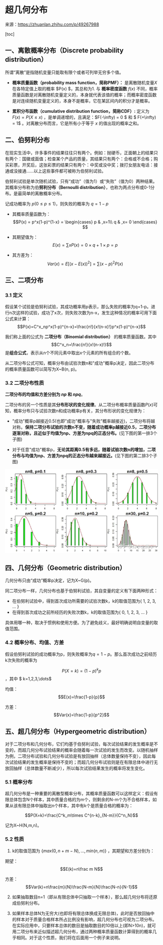 # 超几何分布

来源：https://zhuanlan.zhihu.com/p/49267988

[toc]

## 一、离散概率分布（Discrete probability distribution）

所谓“离散”是指随机变量只能取有限个或者可列举无穷多个值。

- **概率质量函数（probability mass function，简称PMF）：** 是离散随机变量$X$在各特定值上取的概率 $P(x) $，其总和为1. 与 **概率密度函数** $f(x)$ 不同，概率质量函数是对离散随机变量定义的，本身就代表该值的概率；而概率密度函数是对连续随机变量定义的，本身不是概率，它在某区间内的积分才是概率。

- **累积分布函数（cumulative distribution function，简称CDF）:** 定义为 $F(x) = P(X\le x)$ ，是单调递增的，且满足：$F(-\infty) = 0 $ 和 $ F(+\infty) = 1$ 。对离散分布而言，它是所有小于等于 $x$ 的值出现的概率之和。

## 二、伯努利分布

在现实生活中，许多事件的结果往往只有两个。例如：抛硬币，正面朝上的结果只有两个：国徽或面值；检查某个产品的质量，其结果只有两个：合格或不合格；购买彩票，开奖后，这张彩票的结果只有两个：中奖或没中奖；拨打女朋友电话：接通或没接通……以上这些事件都可被称为伯努利试验。

伯努利试验是单次随机试验，只有“成功”（值为1）或“失败”（值为0）两种结果。其概率分布称为伯**努利分布（Bernoulli distribution）**，也称为两点分布或0-1分布。是最简单的离散概率分布。

记成功概率为 $p(0\le p \le 1)$，则失败的概率为 $q = 1-p$

- 其概率质量函数为：$$P(x) = p^x(1-p)^{1-x} = \begin{cases}
p & ,x=1\\
q & ,x= 0
 \end{cases}
 $$

- 其期望值为：$$E(x) = \sum{x}P(x) = 0\times q + 1 \times p = p$$

- 其方差为：$$Var(x)=E[(x-E(x))^2]=\sum(x-p)^2P(x)$$

## 三、二项分布

### 3.1 定义

假设某个试验是伯努利试验，其成功概率用p表示，那么失败的概率为q=1-p。进行n次这样的试验，成功了x次，则失败次数为n-x，发生这种情况的概率可用下面公式来计算：
$$P(x)=C^x_np^x(1-p)^{n-x}=\frac{n!}{x!(n-x)!}p^x(1-p)^{n-x}$$

我们称上面的公式为 **二项分布（Binomial distribution）** 的概率质量函数。其中 $$C^x_n=\frac{n!}{x!(n-x)!}$$ 是**组合公式**，表示从n个不同元素中取出x个元素的所有组合的个数。

从二项分布公式可知，概率分布由试验次数n和"成功"概率p决定，因此二项分布的概率质量函数可以简写为X~B(n, p)。

### 3.2 二项分布性质

**二项分布的均值和方差分别为 $np$ 和 $npq$**。

二项分布的另一个性质是其**分布形状的变化规律**。从二项分布概率质量函数$P(x)$可知，概率分布只与试验次数n和成功概率p有关，其分布形状的变化规律为：

- "成功"概率p越接近0.5(也即"成功"概率与"失败"概率越接近)，二项分布将越对称。**保持二项分布试验的次数n不变，随着成功概率p越接近0.5，二项分布逐渐对称，且近似于均值为np、方差为npq的正态分布。**(见下图的第一排3个子图)

- 对于任意"成功"概率p，**无论其距离0.5有多远，随着试验次数n的增加，二项分布与均值为np、方差为npq的正态分布越来越接近。**(见下图的第二排3个子图)

![二项分布](二项分布.png)

## 四、几何分布（Geometric distribution）

几何分布只由“成功”概率p决定，记为X~G(p)。

同二项分布一样，几何分布也基于伯努利试验，其自变量的定义有下面两种形式：

- 在伯努利试验中，得到首次成功所需要的试验次数k，k的取值范围为{ 1, 2, 3, … }
- 在得到首次成功之前所经历的失败次数k，k的取值范围为{ 0, 1, 2, 3, … }

具体用哪一种，取决于惯例和使用方便。为了避免歧义，最好明确说明自变量的取值范围。

### 4.2 概率分布、均值、方差

假设伯努利试验的成功概率为p，则失败概率为$q=1-p$。那么首次成功之前经历k次失败的概率为

$$P(X=k) = (1-p)^kp$$，其中 $ k=1,2,3,\dots$

均值：
$$E(x)=\frac{1-p}{p}$$

方差：
$$Var(x)=\frac{1-p}{p^2}$$

## 五、超几何分布（Hypergeometric distribution）

对于二项分布和几何分布，它们均基于伯努利试验，每次试验结果的发生概率是不变的，而超几何分布试验结果的概率会随着每一次试验的发生而改变。以随机抽样为例，二项分布试验和几何分布试验是有放回抽样（总体数量保持不变），因此每次试验结果的发生概率是保持不变的；而超几何分布试验则是在有限总体中进行无放回抽样（总体数量不断减少），所以每次试验结果发生的概率将发生变化。

### 5.1 概率分布

超几何分布是一种重要的离散型概率分布，其概率质量函数可以这样定义：假设有限总体包含N个样本，其中质量合格的为m个，则剩余的N-m个为不合格样本，如果从该有限总体中抽取出n个样本，其中有k个是质量合格的概率为：

$$P(X=k)=\frac{C^k_m\times C^{n-k}_{N-m}}{C^n_N}$$

记为X~H(N,m,n)。

### 5.2 性质

1. k的取值范围为 $\{max(0,n+m-N),\dots,min(n,m)\}$ ，其期望和方差分别为：

期望：
$$E(k)=n\frac m N$$

方差：
$$Var(k)=n\frac{m}{N}\frac{N-m}{N}\frac{N-n}{N-1}$$

2. 如果抽取数目n=1（即从有限总体中只抽取一个样本），那么超几何分布将还原成伯努利分布。

3. 如果样本总体N为无穷大(也即将有限总体换成无限总体)，此时是否放回抽中的样本对于质量合格样本所占比例没有影响，超几何分布也可视为二项分布。在实际应用中，只要样本总体的数目是抽取数目的10倍以上(即N>10n)，就可用二项分布来近似描述超几何分布，通过两种概率质量函数计算得到的概率几乎相同。对于这个性质，我们将在后面用一个例子来说明。
